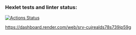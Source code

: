 ### Hexlet tests and linter status:
[![Actions Status](https://github.com/olegmarlat/python-project-83/actions/workflows/hexlet-check.yml/badge.svg)](https://github.com/olegmarlat/python-project-83/actions)

https://dashboard.render.com/web/srv-cujrealds78s739ip59g